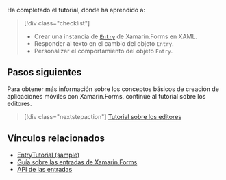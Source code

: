Ha completado el tutorial, donde ha aprendido a:

> [!div class="checklist"]
> - Crear una instancia de [`Entry`](xref:Xamarin.Forms.Entry) de Xamarin.Forms en XAML.
> - Responder al texto en el cambio del objeto `Entry`.
> - Personalizar el comportamiento del objeto `Entry`.

## <a name="next-steps"></a>Pasos siguientes

Para obtener más información sobre los conceptos básicos de creación de aplicaciones móviles con Xamarin.Forms, continúe al tutorial sobre los editores.

> [!div class="nextstepaction"]
> [Tutorial sobre los editores](~/get-started/tutorials/editor/index.yml)

## <a name="related-links"></a>Vínculos relacionados

- [EntryTutorial (sample)](https://developer.xamarin.com/samples/xamarin-forms/GetStarted/Tutorials/EntryTutorial)
- [Guía sobre las entradas de Xamarin.Forms](~/xamarin-forms/user-interface/text/entry.md)
- [API de las entradas](xref:Xamarin.Forms.Entry)
